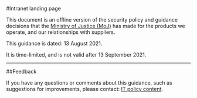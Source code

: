 #Intranet landing page

This document is an offline version of the security policy and guidance decisions that the [Ministry of Justice (MoJ)](https://www.gov.uk/government/organisations/ministry-of-justice) has made for the products we operate, and our relationships with suppliers.

This guidance is dated: 13 August 2021.

It is time-limited, and is not valid after 13 September 2021.

---

##Feedback

If you have any questions or comments about this guidance, such as suggestions for improvements, please contact: [IT policy content](mailto:itpolicycontent@digital.justice.gov.uk).

